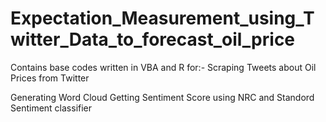 # Expectation_Measurement_using_Twitter_Data_to_forecast_oil_price

Contains base codes written in VBA and R for:-
 Scraping Tweets about Oil Prices from Twitter
 Generating Word Cloud 
 Getting Sentiment Score using NRC and Standord Sentiment classifier
 

